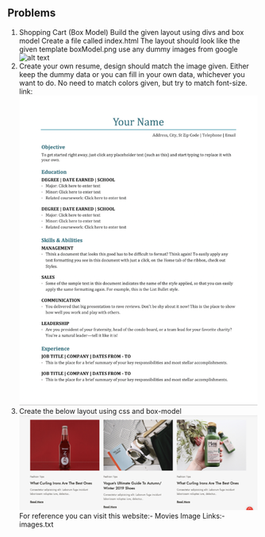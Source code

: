 ## Problems

1.  Shopping Cart (Box Model)
    Build the given layout using divs and box model
    Create a file called index.html The layout should look like the given template boxModel.png
    use any dummy images from google
    ![alt text](movies.png)
2.  Create your own resume, design should match the image given. Either keep the dummy data or you
    can fill in your own data, whichever you want to do. No need to match colors given, but try to match
    font-size.
    link:
    ![alt text](resume.png)
3.  Create the below layout using css and box-model
    ![alt text](Shopping.png)
    For reference you can visit this website:- Movies
    Image Links:- images.txt
